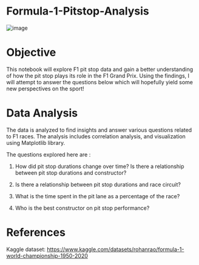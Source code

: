 # Formula-1-Pitstop-Analysis
![image](https://github.com/user-attachments/assets/6c542fdc-ca79-48f9-9cf3-61049612beb0)

# Objective

This notebook will explore F1 pit stop data and gain a better understanding of how the pit stop plays its role in the F1 Grand Prix. Using the findings, I will attempt to answer the questions below which will hopefully yield some new perspectives on the sport!

# Data Analysis

The data is analyzed to find insights and answer various questions related to F1 races. The analysis includes correlation analysis, and visualization using Matplotlib library.

The questions explored here are :

1. How did pit stop durations change over time?  Is there a relationship between pit stop durations and constructor?

2. Is there a relationship between pit stop durations and race circuit?

3. What is the time spent in the pit lane as a percentage of the race?

4. Who is the best constructor on pit stop performance?

# References

Kaggle dataset: https://www.kaggle.com/datasets/rohanrao/formula-1-world-championship-1950-2020
